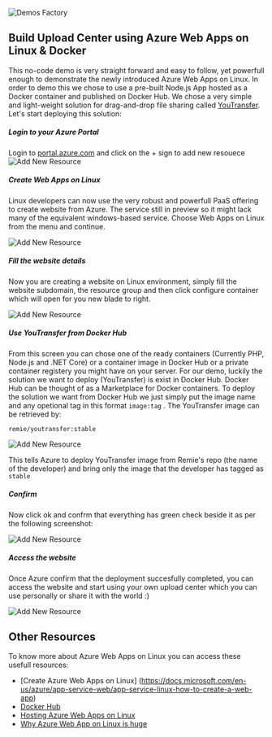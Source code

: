 ![Demos Factory](assets/logo.png)
## Build Upload Center using Azure Web Apps on Linux & Docker

This no-code demo is very straight forward and easy to follow, yet powerfull enough to demonstrate the newly introduced Azure Web Apps on Linux. In order to demo this we chose to use a pre-built Node.js App hosted as a Docker container and published on Docker Hub. We chose a very simple and light-weight solution for drag-and-drop file sharing called [YouTransfer](http://www.youtransfer.io/). Let's start deploying this solution:


##### Login to your Azure Portal
Login to [portal.azure.com](http://portal.azure.com) and click on the + sign to add new resouece
![Add New Resource](assets/0.JPG)


##### Create Web Apps on Linux  
Linux developers can now use the very robust and powerfull PaaS offering to create website from Azure. The service still in preview so it might lack many of the equivalent windows-based service. Choose Web Apps on Linux from the menu and continue. 

![Add New Resource](assets/1.JPG)


##### Fill the website details
Now you are creating a website on Linux environment, simply fill the website subdomain, the resource group and then click configure container which will open for you new blade to right.

![Add New Resource](assets/2.JPG)


##### Use YouTransfer from Docker Hub
From this screen you can chose one of the ready containers (Currently PHP, Node.js and .NET Core) or a container image in Docker Hub or a private container registery you might have on your server. For our demo, luckily the solution we want to deploy (YouTransfer) is exist in Docker Hub. Docker Hub can be thought of as a Marketplace for Docker containers. To deploy the solution we want from Docker Hub we just simply put the image name and any opetional tag in this format `image:tag` . The YouTransfer image can be retrieved by:

```
remie/youtransfer:stable 

```

![Add New Resource](assets/3.JPG)

This tells Azure to deploy YouTransfer image from Remie's repo (the name of the developer) and bring only the image that the developer has tagged as `stable`


##### Confirm

Now click ok and confrm that everything has green check beside it as per the following screenshot:

![Add New Resource](assets/4.JPG)


##### Access the website
Once Azure confirm that the deployment succesfully completed, you can access the website and start using your own upload center which you can use personally or share it with the world :)

![Add New Resource](assets/5.JPG)


## Other Resources

To know more about Azure Web Apps on Linux you can access these usefull resources:

- [Create Azure Web Apps on Linux] (https://docs.microsoft.com/en-us/azure/app-service-web/app-service-linux-how-to-create-a-web-app)
- [Docker Hub](https://hub.docker.com/)
- [Hosting Azure Web Apps on Linux](https://buildazure.com/2016/10/19/hosting-azure-web-app-on-linux/)
- [Why Azure Web App on Linux is huge](https://dzone.com/articles/why-azure-web-app-on-linux-is-huge)